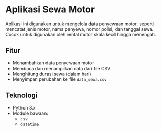 # Aplikasi Sewa Motor 

Aplikasi ini digunakan untuk mengelola data penyewaan motor, seperti mencatat jenis motor, nama penyewa, nomor polisi, dan tanggal sewa. Cocok untuk digunakan oleh rental motor skala kecil hingga menengah.

## Fitur

- Menambahkan data penyewaan motor
- Membaca dan menampilkan data dari file CSV
- Menghitung durasi sewa (dalam hari)
- Menyimpan perubahan ke file `data_sewa.csv`

## Teknologi

- Python 3.x
- Module bawaan:
  - `csv`
  - `datetime`
